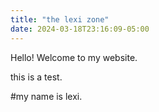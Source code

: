 ```yaml
---
title: "the lexi zone"
date: 2024-03-18T23:16:09-05:00
---
```


Hello! Welcome to my website.

this is a test.

#my name is lexi.

